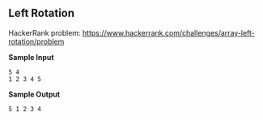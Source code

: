 ## Left Rotation

HackerRank problem: https://www.hackerrank.com/challenges/array-left-rotation/problem

**Sample Input**

```
5 4
1 2 3 4 5
```

**Sample Output**

```
5 1 2 3 4
```